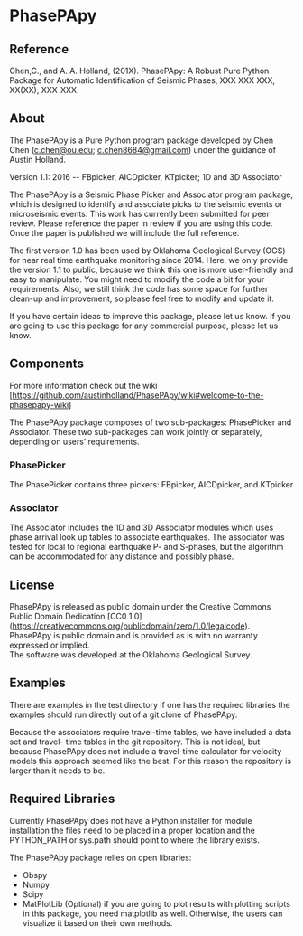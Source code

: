# PhasePApy 

## Reference 

Chen,C., and A. A. Holland, (201X). PhasePApy: A Robust Pure Python Package for Automatic 
Identification of Seismic Phases, XXX XXX XXX, XX(XX), XXX-XXX.

			
## About

The PhasePApy is a Pure Python program package developed by Chen Chen (c.chen@ou.edu; 
c.chen8684@gmail.com) under the guidance of Austin Holland.

Version 1.1: 2016	--	FBpicker, AICDpicker, KTpicker; 1D and 3D Associator

The PhasePApy is a Seismic Phase Picker and Associator program package, which is 
designed to identify and associate picks to the seismic events or microseismic events. 
This work has currently been submitted for peer review. Please reference the paper in 
review if you are using this code. Once the paper is published we will include the 
full reference.

The first version 1.0 has been used by Oklahoma Geological Survey (OGS) for near real
time earthquake monitoring since 2014. Here, we only provide the version 1.1 to public,
because we think this one is more user-friendly and easy to manipulate. You might need 
to modify the code a bit for your requirements. Also, we still think the code has some 
space for further clean-up and improvement, so please feel free to modify and update it. 

If you have certain ideas to improve this package, please let us know.
If you are going to use this package for any commercial purpose, please let us know.
			

## Components 
For more information check out the wiki [https://github.com/austinholland/PhasePApy/wiki#welcome-to-the-phasepapy-wiki]

The PhasePApy package composes of two sub-packages: PhasePicker and Associator. These 
two sub-packages can work jointly or separately, depending on users’ requirements. 

### PhasePicker
The PhasePicker contains three pickers: FBpicker, AICDpicker, and KTpicker

### Associator
The Associator includes the 1D and 3D Associator modules which uses phase arrival look up
tables to associate earthquakes. The associator was tested for local to regional earthquake
 P- and S-phases, but the algorithm can be accommodated for any distance and possibly phase.

## License
PhasePApy is released as public domain under the Creative Commons Public Domain Dedication [CC0 1.0] (https://creativecommons.org/publicdomain/zero/1.0/legalcode). 
PhasePApy is public domain and is provided as is with no warranty expressed or implied.  
The software was developed at the Oklahoma Geological Survey.

## Examples 
There are examples in the test directory if one has the required libraries the examples
should run directly out of a git clone of PhasePApy.  

Because the associators require travel-time tables, we have included a data set and travel-
time tables in the git repository.  This is not ideal, but because PhasePApy does not 
include a travel-time calculator for velocity models this approach seemed like the best. 
For this reason the repository is larger than it needs to be.



## Required Libraries
Currently PhasePApy does not have a Python installer for module installation the files 
need to be placed in a proper location and the PYTHON_PATH or sys.path should point to where
the library exists.

The PhasePApy package relies on open libraries: 
+ Obspy 
+ Numpy
+ Scipy 
+ MatPlotLib (Optional) if you are going to plot results with plotting scripts in this 
package, you need matplotlib as well. Otherwise, the users can visualize it based on their own methods.	




